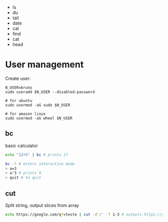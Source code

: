 - ls
- du
- tail
- date
- cal
- find
- cat
- head

# User management
Create user:
```
N_USER=bruno
sudo useradd $N_USER --disabled-password

# for ubuntu
sudo usermod -aG sudo $N_USER

# for amazon linux
sudo usermod -aG wheel $N_USER
```



## bc
basic calculator 

```sh
echo "12+5" | bc # prints 17

bc -l # enters interactive mode
> a=3
> a*3 # prints 9
> quit # to quit
```

## cut
Split string, output slices from array
```sh
echo https://google.com/q?=teste | cut -d'/' -f 1-3 # outputs https://google.com
```

